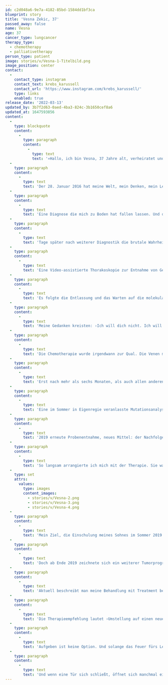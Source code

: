 ```yaml
---
id: c2d048a6-9e7a-4182-85bd-1584dd1bf3ca
blueprint: story
title: 'Vesna Zekic, 37'
passed_away: false
name: Vesna
age: 37
cancer_type: lungcancer
therapy_type:
  - chemotherapy
  - palliativetherapy
person_type: patient
image: stories/v/Vesna-1-Titelbild.png
image_position: center
contact:
  -
    contact_type: instagram
    contact_text: krebs_karussell
    contact_url: 'https://www.instagram.com/krebs_karussell/'
    type: links
    enabled: true
release_date: '2022-03-13'
updated_by: 3b7f2d63-0aed-4ba3-824c-3b1650cef8a6
updated_at: 1647593856
content:
  -
    type: blockquote
    content:
      -
        type: paragraph
        content:
          -
            type: text
            text: '»Hallo, ich bin Vesna, 37 Jahre alt, verheiratet und Mama eines 8-jährigen Sohnes.'
  -
    type: paragraph
    content:
      -
        type: text
        text: 'Der 28. Januar 2016 hat meine Welt, mein Denken, mein Leben und mich fast zerstört: Nicht-kleinzelliges Adenokarzinom der Lunge mit Lymphangiosis Carcinomatosa (eine Form der Lungen-Metastasierung) und Verdacht auf Pleurakarzinose (Tumorbefall des Rippenfells).'
  -
    type: paragraph
    content:
      -
        type: text
        text: 'Eine Diagnose die mich zu Boden hat fallen lassen. Und das meine ich wortwörtlich. Mein Gedanke: ›Bis Ostern haste noch und dann war''s das.‹ Zurück lässt du deinen Mann, deinen gerade dreijährigen Sohn, Familie, Freunde.'
  -
    type: paragraph
    content:
      -
        type: text
        text: 'Tage später nach weiterer Diagnostik die brutale Wahrheit: Maligne Zellen im Pleuraerguss (eine Ansammlung von Flüssigkeit zwischen innerer Wand des Brustkorbs und Lunge). Operation unmöglich. Bäm. Naja, Ostern ist ja noch nicht.'
  -
    type: paragraph
    content:
      -
        type: text
        text: 'Eine Video-assistierte Thorakoskopie zur Entnahme von Gewebeproben an der Lunge erfolgte. Das Ergebnis: Anlage einer Dauerdrainage, um den Erguss abzulassen. All das ohne Vorwarnung. Da lag ich nun. Mit einem Schlauch, der zwischen meinen Rippen hervorlugte.'
  -
    type: paragraph
    content:
      -
        type: text
        text: 'Es folgte die Entlassung und das Warten auf die molekular pathologischen Ergebnisse. Die Drainage musste ich nun selber an den Sekretbeutel anschließen. Keine Hilfestellung, nichts. Einfach nichts. Ich war mir selbst überlassen. Scham, Ekel, Angst, Überforderung, Hilflosigkeit. Doch letztendlich lernte ich auch damit zu leben und zurecht zu kommen. Nach einiger Zeit lagen die weiteren Ergebnisse vor: Keine Mutation gefunden, also begannen wir mit der Chemotherapie.'
  -
    type: paragraph
    content:
      -
        type: text
        text: 'Meine Gedanken kreisten: ›Ich will dich nicht. Ich will das alles nicht. Verschwinde aus mir, aus meinem Körper, aus meinen Zellen. Ich hasse dich. Doch du bleibst. Und da du ungebeten einfach bleibst, stelle ich mich dir in den Weg.‹'
  -
    type: paragraph
    content:
      -
        type: text
        text: 'Die Chemotherapie wurde irgendwann zur Qual. Die Venen machten nicht mehr mit. Port? Darüber wurde kein Wort verloren.'
  -
    type: paragraph
    content:
      -
        type: text
        text: 'Erst nach mehr als sechs Monaten, als auch allen anderen klar wurde, dass meine Venen am Ende sind, wurde mir endlich ein Port gelegt. Zu dem Zeitpunkt hatte ich bereits mit einem Tumorprogression zu kämpfen. Therapieoptionen? Keine.'
  -
    type: paragraph
    content:
      -
        type: text
        text: 'Eine im Sommer in Eigenregie veranlasste Mutationsanalyse gab einen entscheidenden Impuls. Eine Unterform der MET Mutation, die sogenannte KIF5B MET Fusion, wird entdeckt. Meine Rettung. Denn nun konnte mir eine zielgerichtete Therapie mit Crizotinib angeboten werden. Beginn der Therapie: Januar 2017. Zwei wertvolle Jahre schenkte mir das Medikament bis es wieder zu einem Tumorprogression kommt.'
  -
    type: paragraph
    content:
      -
        type: text
        text: '2019 erneute Probenentnahme, neues Mittel: der Nachfolger. Ein so genanntes ›Dirty Drug‹. Hilft viel, aber die Liste der Nebenwirkungen scheint endlos. Erste Fragen türmen sich auf: Lebensqualität oder Lebensdauer? Was will ich?'
  -
    type: paragraph
    content:
      -
        type: text
        text: 'So langsam arrangierte ich mich mit der Therapie. Sie warf mich immer wieder zurück und verlangte nach wie vor sehr viel von mir ab. Doch wie der Phönix aus der Asche, erhebte ich mich täglich aufs Neue. So lange wie es mir irgendwie möglich war, lebte ich meine unbändige Lebenslust und meinen Lebenswillen aus.'
  -
    type: set
    attrs:
      values:
        type: images
        content_images:
          - stories/v/Vesna-2.png
          - stories/v/Vesna-3.png
          - stories/v/Vesna-4.png
  -
    type: paragraph
    content:
      -
        type: text
        text: 'Mein Ziel, die Einschulung meines Sohnes im Sommer 2019 mit zu erleben, rückte immer näher. Und ja, ich war dabei! Ein unfassbar emotionaler Tag für mich. Der Grossteil der wichtigsten Personen in meinem bzw. unserem Leben war bei diesem Meilenstein dabei. Ich war unendlich glücklich. Nächstes Ziel: Schulwechsel.'
  -
    type: paragraph
    content:
      -
        type: text
        text: 'Doch ab Ende 2019 zeichnete sich ein weiterer Tumorprogression ab. Waren all die schlechten Tage umsonst? Irgendwie ging es erstmal weiter. Therapieanpassung, dann wieder Änderung, engmaschigere Kontrollen und der Versuch den Zustand halbwegs stabil zu halten. Und dann kam zu allem Überfluss noch Corona um die Ecke. Den ersten Lockdown hatte ich sehr genossen, da er mir so viel Zeit mit meinem Sohn bescherte. Und ich genieße es noch immer. Doch mit Corona und dem Fortschreiten meiner Erkrankung stoße auch ich an meine Grenzen.'
  -
    type: paragraph
    content:
      -
        type: text
        text: 'Aktuell beschreibt man meine Behandlung mit Treatment beyond progression.'
  -
    type: paragraph
    content:
      -
        type: text
        text: 'Die Therapieempfehlung lautet ›Umstellung auf einen neuen MET Inhibitor‹. Ein Medikament, welches bisher nur in den USA und in der Schweiz zugelassen ist. Nun liegt die ganze Hoffnung darin, eine Kostenübernahme durch die Krankenkasse hierfür zu erwirken. Bisher gibt es keine positive Antwort, so dass es spannend bleibt, wie es weitergeht. Für Hilfe, Ratschläge, weitere Tipps bin ich dankbar.'
  -
    type: paragraph
    content:
      -
        type: text
        text: 'Aufgeben ist keine Option. Und solange das Feuer fürs Leben in mir brennt, werde ich weiter machen. Für mich. Für meinen Sohn und meine Familie.'
  -
    type: paragraph
    content:
      -
        type: text
        text: 'Und wenn eine Tür sich schließt, öffnet sich manchmal eine andere ... In meinem Fall ein großes Wunder. Eine Therapie wurde mir nicht ermöglicht, jedoch hat sich die Uniklinik Köln für eine Alternative eingesetzt: Ein individueller Heilversuch. Eine Chance von 50%. Keine Studie oder Daten für Fälle wie meinen vorhanden. Doch ein wenig Hoffnung bleibt. Die Therapie habe ich nun begonnen und die nächsten Untersuchungen und Verlaufskontrollen stehen an. Die nächste Zeit wird nervenaufreibend, sorgenvoll und doch dreht mein Leben sich weiter. Zugleich bin ich glücklich über die Therapieoption, voller Hoffnung und dennoch bleibt die Angst. Ein Drahtseilakt die Balance bei diesen völlig unterschiedlichen Gefühlslagen zu halten. Doch auch dem werde ich mich stellen und mich auffangen lassen, wenn es scheinbar keinen Halt mehr gibt.«'
---
```

